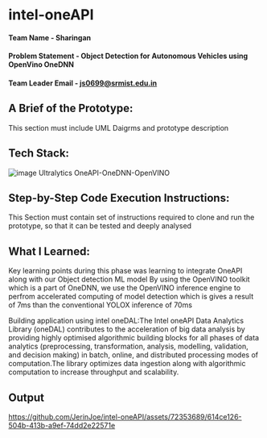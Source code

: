 # intel-oneAPI

#### Team Name - Sharingan
#### Problem Statement - Object Detection for Autonomous Vehicles using OpenVino OneDNN
#### Team Leader Email - js0699@srmist.edu.in

## A Brief of the Prototype:
  This section must include UML Daigrms and prototype description
  
## Tech Stack: 
   ![image](https://github.com/JerinJoe/intel-oneAPI/assets/93995601/07c1e300-4b29-4c9b-9463-4819ac6f1867)
   Ultralytics 
   OneAPI-OneDNN-OpenVINO
   

   
## Step-by-Step Code Execution Instructions:
  This Section must contain set of instructions required to clone and run the prototype, so that it can be tested and deeply analysed
  
## What I Learned:
   Key learning points during this phase was learning to integrate OneAPI along with our Object detection ML model
   By using the OpenVINO toolkit which is a part of OneDNN, we use the OpenVINO inference engine to perfrom
   accelerated computing of model detection which is gives a result of 7ms than the conventional YOLOX inference of 70ms
   
   Building application using intel oneDAL:The Intel oneAPI Data Analytics Library (oneDAL) contributes to the acceleration of big data     analysis by providing highly optimised algorithmic building blocks for all phases of data analytics (preprocessing, transformation,       analysis, modelling, validation, and decision making) in batch, online, and distributed processing modes of computation.The library       optimizes data ingestion along with algorithmic computation to increase throughput and scalability.
## Output


https://github.com/JerinJoe/intel-oneAPI/assets/72353689/614ce126-504b-413b-a9ef-74dd2e22571e



